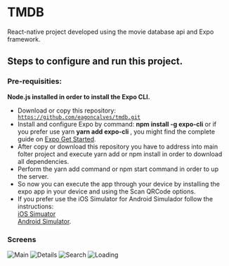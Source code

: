 # TMDB
React-native project developed using the movie database api and Expo framework.

## Steps to configure and run this project.

### Pre-requisities:
  <strong> Node.js installed in order to install the Expo CLI. </strong>

  - Download or copy this repository: <code> https://github.com/eagoncalves/tmdb.git </code>
  - Install and configure Expo by command: <strong> npm install -g expo-cli</strong> or if you prefer use yarn <strong> yarn add expo-cli </strong> , you might find the complete guide on [Expo Get Started](https://docs.expo.io/versions/v36.0.0/get-started/installation/).
  - After copy or download this repository you have to address into main folter project and execute yarn add or npm install in order to download all dependencies.
  - Perform the yarn add command or npm start command in order to up the server.
  - So now you can execute the app through your device by installing the expo app in your device and using the Scan QRCode options.
  - If you prefer use the iOS Simulator for Android Simulador follow the instructions:
      <br>[iOS Simuator](https://docs.expo.io/versions/v36.0.0/workflow/ios-simulator/)
      <br>[Android Simulator](https://docs.expo.io/versions/v36.0.0/workflow/android-studio-emulator/). 
      
      
### Screens
![Main](https://github.com/eagoncalves/tmdb/blob/master/src/resources/main.png)
![Details](https://github.com/eagoncalves/tmdb/blob/master/src/resources/details.png)
![Search](https://github.com/eagoncalves/tmdb/blob/master/src/resources/search.png)
![Loading](https://github.com/eagoncalves/tmdb/blob/master/src/resources/loading.png)


